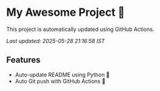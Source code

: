 # My Awesome Project 🚀

This project is automatically updated using GitHub Actions.

_Last updated: 2025-05-28 21:16:58 IST_

## Features
- Auto-update README using Python 🐍
- Auto Git push with GitHub Actions 🤖
